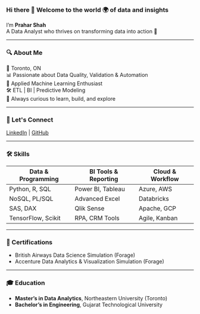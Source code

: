 ### Hi there 👋 Welcome to the world 🌍 of data and insights  
I’m **Prahar Shah**  
A Data Analyst who thrives on transforming data into action 🎯  

---

### 🔍 About Me  
📍 Toronto, ON  
📊 Passionate about Data Quality, Validation & Automation  
🤖 Applied Machine Learning Enthusiast  
🛠️ ETL | BI | Predictive Modeling  
🧠 Always curious to learn, build, and explore  

---

### 📌 Let's Connect  
[LinkedIn](https://www.linkedin.com/in/praharshah/) | [GitHub](https://github.com/prahar0505) 

---

### 🛠️ Skills

| Data & Programming | BI Tools & Reporting | Cloud & Workflow | 
|--------------------|----------------------|------------------|
| Python, R, SQL     | Power BI, Tableau    | Azure, AWS       |
| NoSQL, PL/SQL      | Advanced Excel       | Databricks       |
| SAS, DAX           | Qlik Sense           | Apache, GCP      |
| TensorFlow, Scikit | RPA, CRM Tools       | Agile, Kanban    |

---

### 📜 Certifications  
- British Airways Data Science Simulation (Forage)  
- Accenture Data Analytics & Visualization Simulation (Forage)  

---

### 🎓 Education  
- **Master’s in Data Analytics**, Northeastern University (Toronto)  
- **Bachelor’s in Engineering**, Gujarat Technological University  




